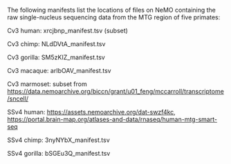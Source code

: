 The following manifests list the locations of files on NeMO containing the raw single-nucleus sequencing data from the MTG region of five primates:

Cv3 human: xrcjbnp_manifest.tsv (subset)

Cv3 chimp: NLdDVtA_manifest.tsv  

Cv3 gorilla:  SM5zKIZ_manifest.tsv

Cv3 macaque: arIbOAV_manifest.tsv

Cv3 marmoset: subset from https://data.nemoarchive.org/biccn/grant/u01_feng/mccarroll/transcriptome/sncell/


SSv4 human: https://assets.nemoarchive.org/dat-swzf4kc, https://portal.brain-map.org/atlases-and-data/rnaseq/human-mtg-smart-seq

SSv4 chimp: 3nyNYbX_manifest.tsv

SSv4 gorilla: bSGEu3Q_manifest.tsv
